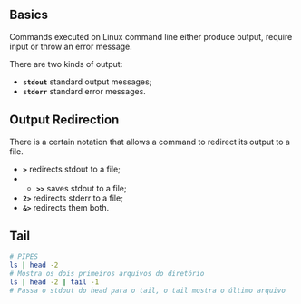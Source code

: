 ## Basics
Commands executed on Linux command line either produce output, require input or throw an error message.

There are two kinds of output:
- **`stdout`** standard output messages;
- **`stderr`** standard error messages.
## Output Redirection
There is a certain notation that allows a command to redirect its output to a file.

- **`>`** redirects stdout to a file;
- - **`>>`** saves stdout to a file;
- **`2>`** redirects stderr to a file;
- **`&>`** redirects them both.

## Tail
```bash
# PIPES
ls | head -2
# Mostra os dois primeiros arquivos do diretório
ls | head -2 | tail -1
# Passa o stdout do head para o tail, o tail mostra o último arquivo


```
<!--stackedit_data:
eyJoaXN0b3J5IjpbLTE3ODc3MTczMTJdfQ==
-->